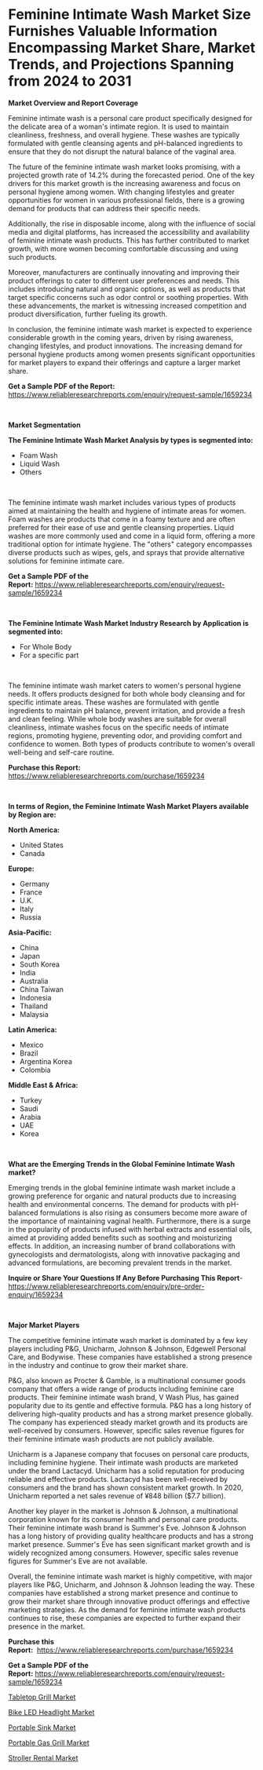 <p><h1>Feminine Intimate Wash Market Size Furnishes Valuable Information Encompassing Market Share, Market Trends, and Projections Spanning from 2024 to 2031</h1></p><p><strong>Market Overview and Report Coverage</strong></p>
<p><p>Feminine intimate wash is a personal care product specifically designed for the delicate area of a woman's intimate region. It is used to maintain cleanliness, freshness, and overall hygiene. These washes are typically formulated with gentle cleansing agents and pH-balanced ingredients to ensure that they do not disrupt the natural balance of the vaginal area.</p><p>The future of the feminine intimate wash market looks promising, with a projected growth rate of 14.2% during the forecasted period. One of the key drivers for this market growth is the increasing awareness and focus on personal hygiene among women. With changing lifestyles and greater opportunities for women in various professional fields, there is a growing demand for products that can address their specific needs.</p><p>Additionally, the rise in disposable income, along with the influence of social media and digital platforms, has increased the accessibility and availability of feminine intimate wash products. This has further contributed to market growth, with more women becoming comfortable discussing and using such products.</p><p>Moreover, manufacturers are continually innovating and improving their product offerings to cater to different user preferences and needs. This includes introducing natural and organic options, as well as products that target specific concerns such as odor control or soothing properties. With these advancements, the market is witnessing increased competition and product diversification, further fueling its growth.</p><p>In conclusion, the feminine intimate wash market is expected to experience considerable growth in the coming years, driven by rising awareness, changing lifestyles, and product innovations. The increasing demand for personal hygiene products among women presents significant opportunities for market players to expand their offerings and capture a larger market share.</p></p>
<p><strong>Get a Sample PDF of the Report:</strong> <a href="https://www.reliableresearchreports.com/enquiry/request-sample/1659234">https://www.reliableresearchreports.com/enquiry/request-sample/1659234</a></p>
<p>&nbsp;</p>
<p><strong>Market Segmentation</strong></p>
<p><strong>The Feminine Intimate Wash Market Analysis by types is segmented into:</strong></p>
<p><ul><li>Foam Wash</li><li>Liquid Wash</li><li>Others</li></ul></p>
<p>&nbsp;</p>
<p><p>The feminine intimate wash market includes various types of products aimed at maintaining the health and hygiene of intimate areas for women. Foam washes are products that come in a foamy texture and are often preferred for their ease of use and gentle cleansing properties. Liquid washes are more commonly used and come in a liquid form, offering a more traditional option for intimate hygiene. The "others" category encompasses diverse products such as wipes, gels, and sprays that provide alternative solutions for feminine intimate care.</p></p>
<p><strong>Get a Sample PDF of the Report:</strong>&nbsp;<a href="https://www.reliableresearchreports.com/enquiry/request-sample/1659234">https://www.reliableresearchreports.com/enquiry/request-sample/1659234</a></p>
<p>&nbsp;</p>
<p><strong>The Feminine Intimate Wash Market Industry Research by Application is segmented into:</strong></p>
<p><ul><li>For Whole Body</li><li>For a specific part</li></ul></p>
<p>&nbsp;</p>
<p><p>The feminine intimate wash market caters to women's personal hygiene needs. It offers products designed for both whole body cleansing and for specific intimate areas. These washes are formulated with gentle ingredients to maintain pH balance, prevent irritation, and provide a fresh and clean feeling. While whole body washes are suitable for overall cleanliness, intimate washes focus on the specific needs of intimate regions, promoting hygiene, preventing odor, and providing comfort and confidence to women. Both types of products contribute to women's overall well-being and self-care routine.</p></p>
<p><strong>Purchase this Report:</strong>&nbsp; <a href="https://www.reliableresearchreports.com/purchase/1659234">https://www.reliableresearchreports.com/purchase/1659234</a></p>
<p>&nbsp;</p>
<p><strong>In terms of Region, the Feminine Intimate Wash Market Players available by Region are:</strong></p>
<p>
    <p> <strong> North America: </strong>
        <ul>
            <li>United States</li>
            <li>Canada</li>
        </ul>
        </p> 
    <p> <strong> Europe: </strong>
        <ul>
            <li>Germany</li>
            <li>France</li>
            <li>U.K.</li>
            <li>Italy</li>
            <li>Russia</li>
        </ul>
        </p> 
    <p> <strong> Asia-Pacific: </strong>
        <ul>
            <li>China</li>
            <li>Japan</li>
            <li>South Korea</li>
            <li>India</li>
            <li>Australia</li>
            <li>China Taiwan</li>
            <li>Indonesia</li>
            <li>Thailand</li>
            <li>Malaysia</li>
        </ul>
        </p> 
    <p> <strong> Latin America: </strong>
        <ul>
            <li>Mexico</li>
            <li>Brazil</li>
            <li>Argentina Korea</li>
            <li>Colombia</li>
        </ul>
        </p> 
    <p> <strong> Middle East & Africa: </strong>
        <ul>
            <li>Turkey</li>
            <li>Saudi</li>
            <li>Arabia</li>
            <li>UAE</li>
            <li>Korea</li>
        </ul>
    </p>
    </p>
<p>&nbsp;</p>
<p><strong>What are the Emerging Trends in the Global Feminine Intimate Wash market?</strong></p>
<p><p>Emerging trends in the global feminine intimate wash market include a growing preference for organic and natural products due to increasing health and environmental concerns. The demand for products with pH-balanced formulations is also rising as consumers become more aware of the importance of maintaining vaginal health. Furthermore, there is a surge in the popularity of products infused with herbal extracts and essential oils, aimed at providing added benefits such as soothing and moisturizing effects. In addition, an increasing number of brand collaborations with gynecologists and dermatologists, along with innovative packaging and advanced formulations, are becoming prevalent trends in the market.</p></p>
<p><strong>Inquire or Share Your Questions If Any Before Purchasing This Report</strong>- <a href="https://www.reliableresearchreports.com/enquiry/pre-order-enquiry/1659234">https://www.reliableresearchreports.com/enquiry/pre-order-enquiry/1659234</a></p>
<p>&nbsp;</p>
<p><strong>Major Market Players</strong></p>
<p><p>The competitive feminine intimate wash market is dominated by a few key players including P&G, Unicharm, Johnson & Johnson, Edgewell Personal Care, and Bodywise. These companies have established a strong presence in the industry and continue to grow their market share.</p><p>P&G, also known as Procter & Gamble, is a multinational consumer goods company that offers a wide range of products including feminine care products. Their feminine intimate wash brand, V Wash Plus, has gained popularity due to its gentle and effective formula. P&G has a long history of delivering high-quality products and has a strong market presence globally. The company has experienced steady market growth and its products are well-received by consumers. However, specific sales revenue figures for their feminine intimate wash products are not publicly available.</p><p>Unicharm is a Japanese company that focuses on personal care products, including feminine hygiene. Their intimate wash products are marketed under the brand Lactacyd. Unicharm has a solid reputation for producing reliable and effective products. Lactacyd has been well-received by consumers and the brand has shown consistent market growth. In 2020, Unicharm reported a net sales revenue of ¥848 billion ($7.7 billion).</p><p>Another key player in the market is Johnson & Johnson, a multinational corporation known for its consumer health and personal care products. Their feminine intimate wash brand is Summer's Eve. Johnson & Johnson has a long history of providing quality healthcare products and has a strong market presence. Summer's Eve has seen significant market growth and is widely recognized among consumers. However, specific sales revenue figures for Summer's Eve are not available.</p><p>Overall, the feminine intimate wash market is highly competitive, with major players like P&G, Unicharm, and Johnson & Johnson leading the way. These companies have established a strong market presence and continue to grow their market share through innovative product offerings and effective marketing strategies. As the demand for feminine intimate wash products continues to rise, these companies are expected to further expand their presence in the market.</p></p>
<p><strong>Purchase this Report:</strong>&nbsp;&nbsp;<a href="https://www.reliableresearchreports.com/purchase/1659234">https://www.reliableresearchreports.com/purchase/1659234</a></p>
<p></p>
<p><strong>Get a Sample PDF of the Report:</strong>&nbsp;<a href="https://www.reliableresearchreports.com/enquiry/request-sample/1659234">https://www.reliableresearchreports.com/enquiry/request-sample/1659234</a></p>
<p><p><a href="https://github.com/gaydyna/Market-Research-Report-List-1/blob/main/tabletop-grill-market.md">Tabletop Grill Market</a></p><p><a href="https://github.com/julyju69/Market-Research-Report-List-1/blob/main/bike-led-headlight-market.md">Bike LED Headlight Market</a></p><p><a href="https://github.com/amonskiyk/Market-Research-Report-List-1/blob/main/portable-sink-market.md">Portable Sink Market</a></p><p><a href="https://github.com/tamvrosiya/Market-Research-Report-List-1/blob/main/portable-gas-grill-market.md">Portable Gas Grill Market</a></p><p><a href="https://github.com/joannesouthgate/Market-Research-Report-List-1/blob/main/stroller-rental-market.md">Stroller Rental Market</a></p></p>
